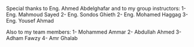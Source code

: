 Special thanks to Eng. Ahmed Abdelghafar and to my group instructors:
  1- Eng. Mahmoud Sayed
  2- Eng. Sondos Ghieth
  2- Eng. Mohamed Haggag
  3- Eng. Yousef Ahmad

Also to my team members:
  1- Mohammed Ammar
  2- Abdullah Ahmed
  3- Adham Fawzy
  4- Amr Ghalab

